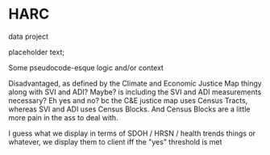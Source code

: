 # HARC
data project

placeholder text; 

Some pseudocode-esque logic and/or context

Disadvantaged, as defined by the Climate and Economic Justice Map thingy along with SVI and ADI? Maybe? is including the SVI and ADI measurements necessary? Eh yes and no? bc the C&E justice map uses Census Tracts, whereas SVI and ADI uses Census Blocks. And Census Blocks are a little more pain in the ass to deal with.

I guess what we display in terms of SDOH / HRSN / health trends things or whatever, we display them to client iff the "yes" threshold is met
